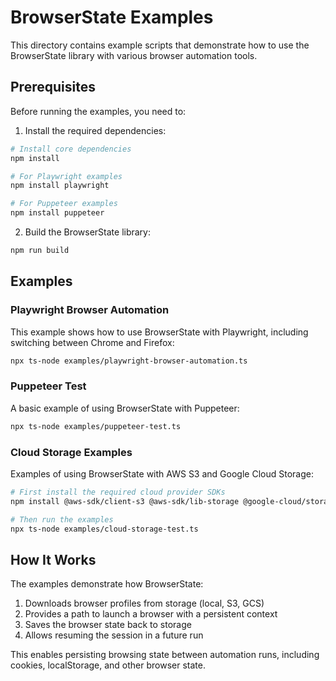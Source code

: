 # BrowserState Examples

This directory contains example scripts that demonstrate how to use the BrowserState library with various browser automation tools.

## Prerequisites

Before running the examples, you need to:

1. Install the required dependencies:

```bash
# Install core dependencies
npm install

# For Playwright examples
npm install playwright

# For Puppeteer examples
npm install puppeteer
```

2. Build the BrowserState library:

```bash
npm run build
```

## Examples

### Playwright Browser Automation

This example shows how to use BrowserState with Playwright, including switching between Chrome and Firefox:

```bash
npx ts-node examples/playwright-browser-automation.ts
```

### Puppeteer Test

A basic example of using BrowserState with Puppeteer:

```bash
npx ts-node examples/puppeteer-test.ts
```

### Cloud Storage Examples

Examples of using BrowserState with AWS S3 and Google Cloud Storage:

```bash
# First install the required cloud provider SDKs
npm install @aws-sdk/client-s3 @aws-sdk/lib-storage @google-cloud/storage

# Then run the examples
npx ts-node examples/cloud-storage-test.ts
```

## How It Works

The examples demonstrate how BrowserState:

1. Downloads browser profiles from storage (local, S3, GCS)
2. Provides a path to launch a browser with a persistent context
3. Saves the browser state back to storage
4. Allows resuming the session in a future run

This enables persisting browsing state between automation runs, including cookies, localStorage, and other browser state. 